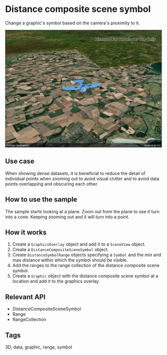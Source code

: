 # Distance composite scene symbol

Change a graphic's symbol based on the camera's proximity to it.

![Image of distance composite scene symbol](usedistancecompositesym.jpg)

## Use case

When showing dense datasets, it is beneficial to reduce the detail of individual points when zooming out to avoid visual clutter and to avoid data points overlapping and obscuring each other.

## How to use the sample

The sample starts looking at a plane. Zoom out from the plane to see it turn into a cone. Keeping zooming out and it will turn into a point.

## How it works

1. Create a `GraphicsOverlay` object and add it to a `SceneView` object.
2. Create a `DistanceCompositeSceneSymbol` object.
3. Create `DistanceSymbolRange` objects specifying a `Symbol` and the min and max distance within which the symbol should be visible.
4. Add the ranges to the range collection of the distance composite scene symbol.
5. Create a `Graphic` object with the distance composite scene symbol at a location and add it to the graphics overlay.

## Relevant API

* DistanceCompositeSceneSymbol
* Range
* RangeCollection

## Tags

3D, data, graphic, range, symbol